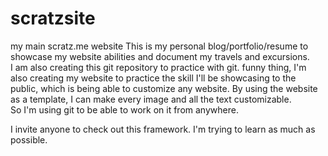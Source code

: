 # scratzsite
my main scratz.me website
This is my personal blog/portfolio/resume to showcase my website abilities and document my travels and excursions.   
I am also creating this git repository to practice with git.
funny thing, I'm also creating my website to practice the skill I'll be showcasing to the public, which is being able to customize any website. 
By using the website as a template, I can make every image and all the text customizable.  
So I'm using git to be able to work on it from anywhere.

I invite anyone to check out this framework.  I'm trying to learn as much as possible.
